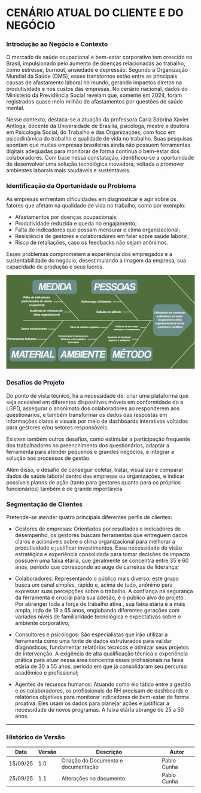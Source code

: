 # CENÁRIO ATUAL DO CLIENTE E DO NEGÓCIO

### Introdução ao Negócio e Contexto

O mercado de saúde ocupacional e bem-estar corporativo tem crescido no Brasil, impulsionado pelo aumento de doenças relacionadas ao trabalho, como estresse, burnout, ansiedade e depressão. Segundo a Organização Mundial da Saúde (OMS), esses transtornos estão entre as principais causas de afastamento laboral no mundo, gerando impactos diretos na produtividade e nos custos das empresas. No cenário nacional, dados do Ministério da Previdência Social revelam que, somente em 2024, foram registrados quase meio milhão de afastamentos por questões de saúde mental.

Nesse contexto, destaca-se a atuação da professora Carla Sabrina Xavier Antloga, docente da Universidade de Brasília, psicóloga, mestre e doutora em Psicologia Social, do Trabalho e das Organizações, com foco em psicodinâmica do trabalho e qualidade de vida no trabalho. Suas pesquisas apontam que muitas empresas brasileiras ainda não possuem ferramentas digitais adequadas para monitorar de forma contínua o bem-estar dos colaboradores. Com base nessa constatação, identificou-se a oportunidade de desenvolver uma solução tecnológica inovadora, voltada a promover ambientes laborais mais saudáveis e sustentáveis.


### Identificação da Oportunidade ou Problema

As empresas enfrentam dificuldades em diagnosticar e agir sobre os fatores que afetam na qualidade de vida no trabalho, como por exemplo:

* Afastamentos por doenças ocupacionais;
* Produtividade reduzida e queda no engajamento;
* Falta de indicadores que possam mensurar o clima organizacional;
* Resistência de gestores e colaboradores em falar sobre saúde laboral;
* Risco de retaliações, caso os feedbacks não sejam anônimos.

Esses problemas comprometem a experiência dos empregados e a sustentabilidade do negócio, desestimulando a imagem da empresa, sua capacidade de produção e seus lucros.

![Diagrama de Ishikawa](../../assets/DiagramaIshikawa.jpg)

### Desafios do Projeto

Do ponto de vista técnico, há a necessidade de: criar uma plataforma que seja acessível em diferentes dispositivos móveis em conformidade do a LGPD, assegurar o anonimato dos colaboradores ao responderem aos questionários, e também transformar os dados das respostas em informações claras e visuais por meio de dashboards interativos voltados para gestores e/ou setores responsáveis.

Existem também outros desafios, como estimular a participação frequente dos trabalhadores no preenchimento dos questionários, adaptar a ferramenta para atender pequenos e grandes negócios, e integrar a solução aos processos de gestão.   

Além disso, o  desafio de conseguir coletar, tratar, visualizar e comparar  dados de saúde laboral dentro das empresas ou organizações, e indicar possíveis planos de ação (tanto para gestores quanto para os próprios funcionários) também é de grande importância


### Segmentação de Clientes

Pretende-se atender quatro principais diferentes perfis de clientes:

* Gestores de empresas: Orientados por resultados e indicadores de desempenho, os gestores buscam ferramentas que entreguem dados claros e acionáveis sobre o clima organizacional para melhorar a produtividade e justificar investimentos. Essa necessidade de visão estratégica e experiência consolidada para tomar decisões de impacto possuem uma faixa etária, que geralmente se concentra entre 35 e 60 anos, período que corresponde ao auge de carreiras de liderança;

* Colaboradores: Representando o público mais diverso, este grupo busca um canal simples, rápido e, acima de tudo, anônimo para expressar suas percepções sobre o trabalho. A confiança na segurança da ferramenta é crucial para sua adesão, é o público alvo do projeto . Por abranger toda a força de trabalho ativa , sua faixa etária é a mais ampla, indo de 18 a 65 anos, englobando diferentes gerações com variados níveis de familiaridade tecnológica e expectativas sobre o ambiente corporativo;

* Consultores e psicólogos: São especialistas que irão utilizar a ferramenta como uma fonte de dados estruturados para validar diagnósticos, fundamentar relatórios técnicos e otimizar seus projetos de intervenção. A exigência de alta qualificação técnica e experiência prática para atuar nessa área concentra esses profissionais na faixa etária de 30 a 55 anos, período em que já consolidaram seu percurso acadêmico e profissional;

* Agentes de recursos humanos: Atuando como elo tático entre a gestão e os colaboradores, os profissionais de RH precisam de dashboards e relatórios objetivos para monitorar indicadores de bem-estar de forma proativa. Eles usam os dados para planejar ações e justificar a necessidade de novos programas. A faixa etária abrange de 25 a 50 anos.


---

### Histórico de Versão

| Data     | Versão | Descrição               | Autor              |
| -------- | ------ | ----------------------- | ------------------ |
| 15/09/25 | 1.0    | Criação do Documento e documentação     | Pablo Cunha        |
| 25/09/25 | 1.1    | Alterações no documento             | Pablo Cunha        |
